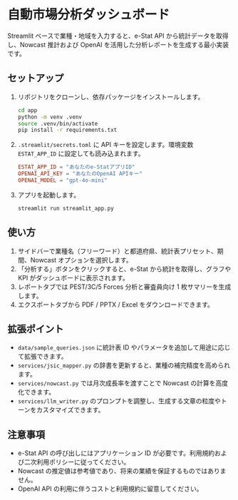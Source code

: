 # 自動市場分析ダッシュボード

Streamlit ベースで業種・地域を入力すると、e-Stat API から統計データを取得し、Nowcast 推計および OpenAI を活用した分析レポートを生成する最小実装です。

## セットアップ

1. リポジトリをクローンし、依存パッケージをインストールします。

   ```bash
   cd app
   python -m venv .venv
   source .venv/bin/activate
   pip install -r requirements.txt
   ```

2. `.streamlit/secrets.toml` に API キーを設定します。環境変数 `ESTAT_APP_ID` に設定しても読み込まれます。

   ```toml
   ESTAT_APP_ID = "あなたのe-StatアプリID"
   OPENAI_API_KEY = "あなたのOpenAI APIキー"
   OPENAI_MODEL = "gpt-4o-mini"
   ```

3. アプリを起動します。

   ```bash
   streamlit run streamlit_app.py
   ```

## 使い方

1. サイドバーで業種名（フリーワード）と都道府県、統計表プリセット、期間、Nowcast オプションを選択します。
2. 「分析する」ボタンをクリックすると、e-Stat から統計を取得し、グラフや KPI がダッシュボードに表示されます。
3. レポートタブでは PEST/3C/5 Forces 分析と審査員向け 1 枚サマリーを生成します。
4. エクスポートタブから PDF / PPTX / Excel をダウンロードできます。

## 拡張ポイント

- `data/sample_queries.json` に統計表 ID やパラメータを追加して用途に応じて拡張できます。
- `services/jsic_mapper.py` の辞書を更新すると、業種の補完精度を高められます。
- `services/nowcast.py` では月次成長率を渡すことで Nowcast の計算を高度化できます。
- `services/llm_writer.py` のプロンプトを調整し、生成する文章の粒度やトーンをカスタマイズできます。

## 注意事項

- e-Stat API の呼び出しにはアプリケーション ID が必要です。利用規約および二次利用ポリシーに従ってください。
- Nowcast の推定値は参考値であり、将来の業績を保証するものではありません。
- OpenAI API の利用に伴うコストと利用規約に留意してください。

